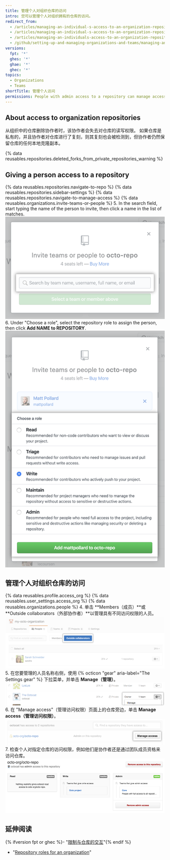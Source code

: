 ```yaml
---
title: 管理个人对组织仓库的访问
intro: 您可以管理个人对组织拥有的仓库的访问。
redirect_from:
  - /articles/managing-an-individual-s-access-to-an-organization-repository-early-access-program/
  - /articles/managing-an-individual-s-access-to-an-organization-repository
  - /articles/managing-an-individuals-access-to-an-organization-repository
  - /github/setting-up-and-managing-organizations-and-teams/managing-an-individuals-access-to-an-organization-repository
versions:
  fpt: '*'
  ghes: '*'
  ghae: '*'
  ghec: '*'
topics:
  - Organizations
  - Teams
shortTitle: 管理个人访问
permissions: People with admin access to a repository can manage access to the repository.
---
```


## About access to organization repositories

从组织中的仓库删除协作者时，该协作者会失去对仓库的读写权限。 如果仓库是私有的，并且协作者对仓库进行了复刻，则其复刻也会被检测到，但协作者仍然保留仓库的任何本地克隆副本。

{% data reusables.repositories.deleted_forks_from_private_repositories_warning %}

## Giving a person access to a repository

{% data reusables.repositories.navigate-to-repo %}
{% data reusables.repositories.sidebar-settings %}
{% data reusables.repositories.navigate-to-manage-access %}
{% data reusables.organizations.invite-teams-or-people %}
5. In the search field, start typing the name of the person to invite, then click a name in the list of matches. ![用于输入要邀请加入仓库的团队或人员名称的搜索字段](/assets/images/help/repository/manage-access-invite-search-field.png)
6. Under "Choose a role", select the repository role to assign the person, then click **Add NAME to REPOSITORY**. ![为团队或人员选择权限](/assets/images/help/repository/manage-access-invite-choose-role-add.png)

## 管理个人对组织仓库的访问

{% data reusables.profile.access_org %}
{% data reusables.user_settings.access_org %}
{% data reusables.organizations.people %}
4. 单击 **Members（成员）**或 **Outside collaborators（外部协作者）**以管理具有不同访问权限的人员。 ![邀请成员或外部协作者参加组织的按钮](/assets/images/help/organizations/select-outside-collaborators.png)
5. 在您要管理的人员名称右侧，使用 {% octicon "gear" aria-label="The Settings gear" %} 下拉菜单，并单击 **Manage（管理）**。 ![管理访问链接](/assets/images/help/organizations/member-manage-access.png)
6. 在 "Manage access"（管理访问权限）页面上的仓库旁边，单击 **Manage access（管理访问权限）**。 ![管理对仓库的访问权限按钮](/assets/images/help/organizations/repository-manage-access.png)
7. 检查个人对指定仓库的访问权限，例如他们是协作者还是通过团队成员资格来访问仓库。 ![用户的仓库访问矩阵](/assets/images/help/organizations/repository-access-matrix-for-user.png)

## 延伸阅读

{% ifversion fpt or ghec %}- "[限制与仓库的交互](/articles/limiting-interactions-with-your-repository)"{% endif %}
- "[Repository roles for an organization](/organizations/managing-access-to-your-organizations-repositories/repository-roles-for-an-organization)"
